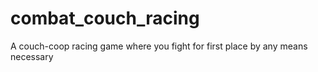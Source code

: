 # combat_couch_racing
A couch-coop racing game where you fight for first place by any means necessary

